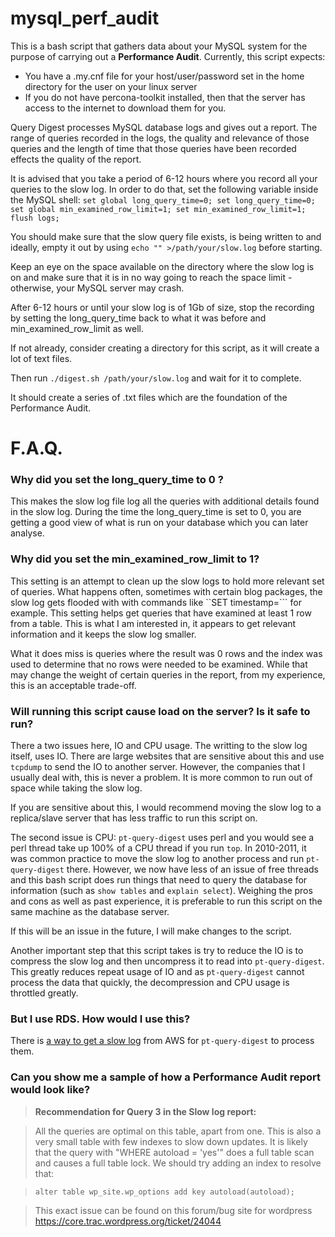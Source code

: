 # mysql_perf_audit

This is a bash script that gathers data about your MySQL system for the purpose of carrying out a **Performance Audit**.
Currently, this script expects:
* You have a .my.cnf file for your host/user/password set in the home directory for the user on your linux server
* If you do not have percona-toolkit installed, then that the server has access to the internet to download them for you.


Query Digest processes MySQL database logs and gives out a report.
The range of queries recorded in the logs, the quality and relevance of those queries and the length of time that those queries have been recorded effects the quality of the report.

It is advised that you take a period of 6-12 hours where you record all your queries to the slow log.
In order to do that, set the following variable inside the MySQL shell:
```set global long_query_time=0; set long_query_time=0; set global min_examined_row_limit=1; set min_examined_row_limit=1; flush logs;```

You should make sure that the slow query file exists, is being written to 
and ideally, empty it out by using ```echo "" >/path/your/slow.log``` before starting.

Keep an eye on the space available on the directory where the slow log is on and make sure that it is in no way going to reach the space limit - otherwise, your MySQL server may crash.

After 6-12 hours or until your slow log is of 1Gb of size, stop the recording by setting the long_query_time back to what it was before and min_examined_row_limit as well.

If not already, consider creating a directory for this script, as it will create a lot of text files.

Then run ```./digest.sh /path/your/slow.log``` and wait for it to complete.

It should create a series of .txt files which are the foundation of the Performance Audit.


# F.A.Q.
### Why did you set the long_query_time to 0 ?
This makes the slow log file log all the queries with additional details found in the slow log. 
During the time the long_query_time is set to 0, you are getting a good view of what is run on your database which you can later analyse.

### Why did you set the min_examined_row_limit to 1?
This setting is an attempt to clean up the slow logs to hold more relevant set of queries.
What happens often, sometimes with certain blog packages, the slow log gets flooded with with commands like ``SET timestamp=``` for example. This setting helps get queries that have examined at least 1 row from a table. This is what I am interested in, it appears to get relevant information and it keeps the slow log smaller. 

What it does miss is queries where the result was 0 rows and the index was used to determine that no rows were needed to be examined.
While that may change the weight of certain queries in the report, from my experience, this is an acceptable trade-off.


### Will running this script cause load on the server? Is it safe to run?

There a two issues here, IO and CPU usage. The writting to the slow log itself, uses IO. There are large websites that are sensitive about this and use ```tcpdump``` to send the IO to another server. However, the companies that I usually deal with, this is never a problem. It is more common to run out of space while taking the slow log.

If you are sensitive about this, I would recommend moving the slow log to a replica/slave server that has less traffic to run this script on.

The second issue is CPU: ```pt-query-digest``` uses perl and you would see a perl thread take up 100% of a CPU thread if you run ```top```. In 2010-2011, it was common practice to move the slow log to another process and run ```pt-query-digest``` there. However, we now have less of an issue of free threads and this bash script does run things that need to query the database for information (such as ```show tables``` and ```explain select```). Weighing the pros and cons as well as past experience, it is preferable to run this script on the same machine as the database server. 

If this will be an issue in the future, I will make changes to the script.

Another important step that this script takes is try to reduce the IO is to compress the slow log and then uncompress it to read into ```pt-query-digest```. This greatly reduces repeat usage of IO and as ```pt-query-digest``` cannot process the data that quickly, the decompression and CPU usage is throttled greatly.

### But I use RDS. How would I use this?

There is [a way to get a slow log](http://www.iheavy.com/2014/06/02/howto-automate-mysql-slow-query-analysis-with-amazon-rds/) from AWS for ```pt-query-digest``` to process them.

### Can you show me a sample of how a Performance Audit report would look like?

>**Recommendation for Query 3 in the Slow log report:**

>All the queries are optimal on this table, apart from one. This is also a very small table with few indexes to slow down updates.
>It is likely that the query with "WHERE autoload = 'yes'" does a full table scan and causes a full table lock. 
>We should try adding an index to resolve that:

>```alter table wp_site.wp_options add key autoload(autoload);```

>This exact issue can be found on this forum/bug site for wordpress https://core.trac.wordpress.org/ticket/24044

